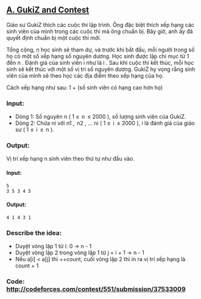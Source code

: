 ## [A. GukiZ and Contest](http://codeforces.com/problemset/problem/551/A)

Giáo sư GukiZ thích các cuộc thi lập trình. Ông đặc biệt thích xếp hạng các sinh viên của mình trong các cuộc thi mà ông chuẩn bị. Bây giờ, anh ấy đã quyết định chuẩn bị một cuộc thi mới.

Tổng cộng, n học sinh sẽ tham dự, và trước khi bắt đầu, mỗi người trong số họ có một số xếp hạng số nguyên dương. Học sinh được lập chỉ mục từ 1 đến n . Đánh giá của sinh viên i như là i . Sau khi cuộc thi kết thúc, mỗi học sinh sẽ kết thúc với một số vị trí số nguyên dương. GukiZ hy vọng rằng sinh viên của mình sẽ theo học các địa điểm theo xếp hạng của họ.

Cách xếp hạng như sau: 1 + (số sinh viên có hạng cao hơn họ)

### Input:
+ Dòng 1: Số nguyên n ( 1 ≤  n  ≤ 2000 ), số lượng sinh viên của GukiZ.
+ Dòng 2: Chứa ni với n1 ,  n2 , ... ni ( 1 ≤  i  ≤ 2000 ), i là đánh giá của giáo sư ( 1 ≤  i  ≤  n ).

### Output:
Vị trí xếp hạng n sinh viên theo thứ tự như đầu vào.

#### Input:

```
5 
3 5 3 4 5
```

#### Output:

```
4 1 4 3 1
```
### Describe the idea:

+ Duyệt vòng lặp 1 từ i: 0 -> n - 1
+ Duyệt vòng lặp 2 trong vòng lặp 1 từ j = i + 1 -> n - 1
+ Nếu a[i] < a[j] thì ++count, cuối vòng lặp 2 thì in ra vị trí xếp hạng là count + 1

### Code: http://codeforces.com/contest/551/submission/37533009


